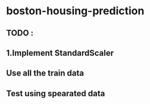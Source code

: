 # boston-housing-prediction

## TODO : 
## 1.Implement StandardScaler 
## Use all the train data 
## Test using spearated data 

